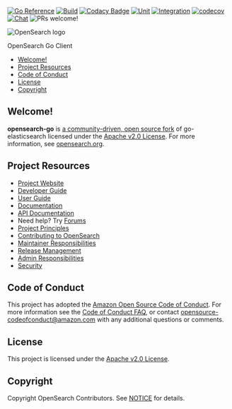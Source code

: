 [![Go Reference](https://pkg.go.dev/badge/github.com/opensearch-project/opensearch-go.svg)](https://pkg.go.dev/github.com/opensearch-project/opensearch-go/v2)
[![Build](https://github.com/opensearch-project/opensearch-go/actions/workflows/lint.yml/badge.svg)](https://github.com/opensearch-project/opensearch-go/actions/workflows/lint.yml)
[![Codacy Badge](https://app.codacy.com/project/badge/Grade/a6371b0f281142a0b30a9c537d9fdb7e)](https://app.codacy.com/gh/zethuman/opensearch-go/dashboard?utm_source=gh&utm_medium=referral&utm_content=&utm_campaign=Badge_grade)
[![Unit](https://github.com/opensearch-project/opensearch-go/actions/workflows/test-unit.yml/badge.svg)](https://github.com/opensearch-project/opensearch-go/actions/workflows/test-unit.yml)
[![Integration](https://github.com/opensearch-project/opensearch-go/actions/workflows/test-integration.yml/badge.svg)](https://github.com/opensearch-project/opensearch-go/actions/workflows/test-integration.yml)
[![codecov](https://codecov.io/gh/opensearch-project/opensearch-go/branch/main/graph/badge.svg?token=MI9g3KYHVx)](https://codecov.io/gh/opensearch-project/opensearch-go)
[![Chat](https://img.shields.io/badge/chat-on%20forums-blue)](https://discuss.opendistrocommunity.dev/c/clients/)
![PRs welcome!](https://img.shields.io/badge/PRs-welcome!-success)

![OpenSearch logo](OpenSearch.svg)

OpenSearch Go Client

- [Welcome!](#welcome)
- [Project Resources](#project-resources)
- [Code of Conduct](#code-of-conduct)
- [License](#license)
- [Copyright](#copyright)

## Welcome!

**opensearch-go** is
[a community-driven, open source fork](https://aws.amazon.com/blogs/opensource/introducing-opensearch/)
of go-elasticsearch licensed under the [Apache v2.0 License](LICENSE.txt). For
more information, see [opensearch.org](https://opensearch.org/).

## Project Resources

- [Project Website](https://opensearch.org/)
- [Developer Guide](DEVELOPER_GUIDE.md)
- [User Guide](USER_GUIDE.md)
- [Documentation](https://opensearch.org/docs/latest/clients/go/)
- [API Documentation](https://pkg.go.dev/github.com/opensearch-project/opensearch-go/v2)
- Need help? Try [Forums](https://discuss.opendistrocommunity.dev/c/clients/)
- [Project Principles](https://opensearch.org/#principles)
- [Contributing to OpenSearch](CONTRIBUTING.md)
- [Maintainer Responsibilities](MAINTAINERS.md)
- [Release Management](RELEASING.md)
- [Admin Responsibilities](ADMINS.md)
- [Security](SECURITY.md)

## Code of Conduct

This project has adopted the
[Amazon Open Source Code of Conduct](CODE_OF_CONDUCT.md). For more information
see the [Code of Conduct FAQ](https://aws.github.io/code-of-conduct-faq), or
contact
[opensource-codeofconduct@amazon.com](mailto:opensource-codeofconduct@amazon.com)
with any additional questions or comments.

## License

This project is licensed under the [Apache v2.0 License](LICENSE.txt).

## Copyright

Copyright OpenSearch Contributors. See [NOTICE](NOTICE.txt) for details.
